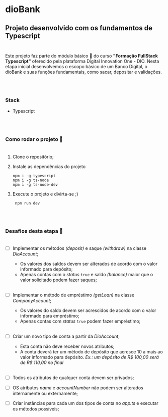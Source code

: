# dioBank

## Projeto desenvolvido com os fundamentos de Typescript <br><br>

Este projeto faz parte do módulo básico :seedling: do curso **"Formação FullStack Typescript"** oferecido pela plataforma Digital Innovation One - DIO. Nesta etapa inicial desenvolvemos o escopo básico de um Banco Digital, o dioBank e suas funções fundamentais, como sacar, depositar e validações. 


<br><br> 

### Stack

 - Typescript

<br><br>

 ### Como rodar o projeto :test_tube: <br><br>

1. Clone o repositório;
2. Instale as dependências do projeto
    ```
    npm i -g typescript
    npm i -g ts-node
    npm i -g ts-node-dev
    ```

3. Execute o projeto e divirta-se ;)
    ```
     npm run dev
    ```

<br><br>

### Desafios desta etapa :dart: <br><br>

- [ ] Implementar os métodos *(deposit)* e saque *(withdraw)* na classe *DioAccount*;
    - Os valores dos saldos devem ser alterados de acordo com o valor informado para depósito;
    - Apenas contas com o *status* ```true``` e saldo *(balance)* maior que o valor solicitado podem fazer saques; <br><br>
    
- [ ] Implementar o método de empréstimo *(getLoan)* na classe *CompanyAccount*;
    - Os valores do saldo devem ser acrescidos de acordo com o valor informado para empréstimo;
    - Apenas contas com *status* ```true``` podem fazer empréstimo; <br><br>

- [ ] Criar um novo tipo de conta a partir da *DioAccount*;
    - Esta conta não deve receber novos atributos;
    - A conta deverá ter um método de depósito que acresce 10 a mais ao valor informado para depósito.  *Ex.: um depósito de R$ 100,00 será de R$ 110,00 no final* <br><br>

- [ ] Todos os atributos de qualquer conta devem ser privados;
- [ ] OS atributos *name* e *accountNumber* não podem ser alterados internamente ou externamente;
- [ ] Criar instâncias para cada um dos tipos de conta no *app.ts* e executar os métodos possíveis;